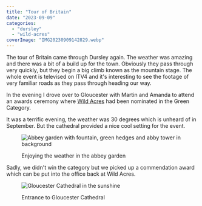 ```yaml
---
title: "Tour of Britain"
date: "2023-09-09"
categories: 
  - "dursley"
  - "wild-acres"
coverImage: "IMG20230909142829.webp"
---
```


The tour of Britain came through Dursley again. The weather was amazing and there was a bit of a build up for the town. Obviously they pass through very quickly, but they begin a big climb known as the mountain stage. The whole event is televised on ITV4 and it's interesting to see the footage of very familiar roads as they pass through heading our way.

In the evening I drove over to Gloucester with Martin and Amanda to attend an awards ceremony where [Wild Acres](https://wildacres.org.uk/) had been nominated in the Green Category.

It was a terrific evening, the weather was 30 degrees which is unheard of in September. But the cathedral provided a nice cool setting for the event.

<figure>

![Abbey garden with fountain, green hedges and abby tower in background](images/IMG20230909183231-1024x791.webp)

<figcaption>

Enjoying the weather in the abbey garden

</figcaption>

</figure>

Sadly, we didn't win the category but we picked up a commendation award which can be put into the office back at Wild Acres.

<figure>

![Gloucester Cathedral in the sunshine](images/IMG20230909180129-1024x728.webp)

<figcaption>

Entrance to Gloucester Cathedral

</figcaption>

</figure>
